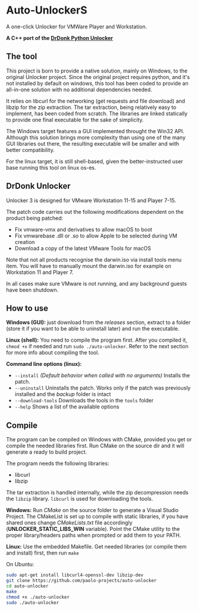 # Auto-UnlockerS
A one-click Unlocker for VMWare Player and Workstation.

**A C++ port of the [DrDonk Python Unlocker](https://github.com/DrDonk/unlocker)**

## The tool

This project is born to provide a native solution, mainly on Windows, to the original Unlocker project. 
Since the original project requires python, and it's not installed by default on windows, this tool has 
been coded to provide an all-in-one solution with no additional dependencies needed.

It relies on libcurl for the networking (get requests and file download) and libzip	for the zip extraction.
The tar extraction, being relatively easy to implement, has been coded from	scratch. 
The libraries are linked statically to provide one final executable for the sake of simplicity.

The Windows target features a GUI implemented throught the Win32 API.
Although this solution brings more complexity than using one of the many GUI libraries out there,
the resulting executable will be smaller and with better compatibility.

For the linux target, it is still shell-based, given the better-instructed user base running
this tool on linux os-es.

## DrDonk Unlocker

Unlocker 3 is designed for VMware Workstation 11-15 and Player 7-15.

The patch code carries out the following modifications dependent on the product
being patched:

* Fix vmware-vmx and derivatives to allow macOS to boot
* Fix vmwarebase .dll or .so to allow Apple to be selected during VM creation
* Download a copy of the latest VMware Tools for macOS

Note that not all products recognise the darwin.iso via install tools menu item.
You will have to manually mount the darwin.iso for example on Workstation 11 and Player 7.

In all cases make sure VMware is not running, and any background guests have
been shutdown.

## How to use

**Windows (GUI):** just download from the *releases* section, extract to a folder (store it if you want to be able to uninstall later) and run the executable.

**Linux (shell):** You need to compile the program first. After you compiled it, ```chmod +x``` if needed and run ```sudo ./auto-unlocker```. Refer to the next section for more info about compiling the tool.

**Command line options (linux):**

* ```--install``` *(Default behavior when called with no arguments)* Installs the patch.
* ```--uninstall``` Uninstalls the patch. Works only if the patch was previously installed and the *backup* folder is intact
* ```--download-tools``` Downloads the tools in the `tools` folder
* ```--help``` Shows a list of the available options

## Compile
The program can be compiled on Windows with CMake, provided you get or compile the needed libraries first. Run CMake on the source dir and it will generate a ready to build project.

The program needs the following libraries:

* libcurl
* libzip

The tar extraction is handled internally, while the zip decompression needs the `libzip` library. `libcurl` is used for downloading the tools.

**Windows:** 
Run *CMake* on the source folder to generate a Visual Studio Project. The CMakeList is set up to compile with static libraries, if you have shared ones change *CMakeLists.txt* file accordingly (**UNLOCKER_STATIC_LIBS_WIN** variable). Point the CMake utility to the proper library/headers paths when prompted or add them to your PATH.

**Linux:**
Use the embedded Makefile. Get needed libraries (or compile them and install) first, then run ```make```

On Ubuntu:

```bash
sudo apt-get install libcurl4-openssl-dev libzip-dev
git clone https://github.com/paolo-projects/auto-unlocker
cd auto-unlocker
make
chmod +x ./auto-unlocker
sudo ./auto-unlocker
```
